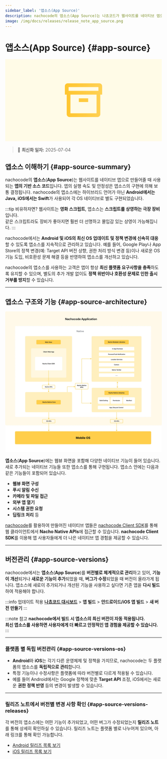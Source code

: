 ```yaml
---
sidebar_label: '앱소스(App Source)'
description: nachocode의 앱소스(App Source)는 나쵸코드가 웹사이트를 네이티브 앱으로 만들어줄 때 사용되는 앱의 기반 소스 코드입니다. 나쵸코드에서 새로운 기능이 나오면 버전이 올라갑니다.
image: /img/docs/releases/release_note_app_source.png
---
```


# 앱소스(App Source) {#app-source}

![app-source](/img/docs/releases/release_note_app_source.png)

> 🔔 **최신화 일자:** 2025-07-04

## 앱소스 이해하기 {#app-source-summary}

nachocode의 **앱소스**(**App Source**)는 웹사이트를 네이티브 앱으로 만들어줄 때 사용되는 **앱의 기반 소스 코드**입니다. 앱의 실행 속도 및 안정성은 앱소스의 구현에 의해 보통 결정됩니다. nachocode의 앱소스에는 하이브리드 언어가 아닌 **Android에서는 Java, iOS에서는 Swift**가 사용되어 각 OS 네이티브로 별도 구현되었습니다.

:::tip 비유하자면?
웹사이트는 **영화 스크립트**, 앱소스는 **스크립트를 상영하는 극장 장비**입니다.  
같은 스크립트라도 장비가 좋아지면 훨씬 더 선명하고 몰입감 있는 상영이 가능해집니다.
:::

nachocode에서는 **Android 및 iOS의 최신 OS 업데이트 및 정책 변경에 신속히 대응**할 수 있도록 앱소스를 지속적으로 관리하고 있습니다.
예를 들어, Google Play나 App Store의 정책 변경(예: Target API 버전 상향, 권한 처리 방식 변경 등)이나 새로운 OS 기능 도입, 비호환성 문제 해결 등을 반영하여 앱소스를 개선하고 있습니다.

nachocode의 앱소스를 사용하는 고객은 앱이 항상 **최신 플랫폼 요구사항을 충족**하도록 유지할 수 있으며, 별도의 추가 개발 없이도 **정책 위반이나 호환성 문제로 인한 출시 거부를 방지**할 수 있습니다.

---

## 앱소스 구조와 기능 {#app-source-architecture}

![nachocode_application](/img/docs/nachocode_app.webp)

**앱소스**(**App Source**)에는 웹뷰 화면을 포함해 다양한 네이티브 기능이 들어 있습니다. 새로 추가되는 네이티브 기능들 또한 앱소스를 통해 구현됩니다. 앱소스 안에는 다음과 같은 기능들이 포함되어 있습니다.

- **웹뷰 화면 구성**
- **푸시 알림 수신**
- **카메라 및 파일 접근**
- **외부 앱 열기**
- **시스템 권한 요청**
- **딥링크 처리** 등

[nachocode](https://nachocode.io/?utm_source=docs&utm_medium=documentation&utm_campaign=devguide)를 활용하여 만들어진 네이티브 앱들은 [nachocode Client SDK](/docs/sdk/intro)를 통해 웹 클라이언트에서 **Nacho Native APIs**에 접근할 수 있습니다. **nachocode Client SDK**를 이용해 앱 사용자들에게 더 나은 네이티브 앱 경험을 제공할 수 있습니다.

---

## 버전관리 {#app-source-versions}

nachocode에서는 **앱소스**(**App Source**)를 **버전별로 체계적으로 관리**하고 있어, **기능이 개선**되거나 **새로운 기능이 추가**되었을 때, **버그가 수정**되었을 때 버전이 올라가게 됩니다. 앱소스에 새로이 추가되거나 개선된 기능을 사용하고 싶다면 기존 앱을 **다시 빌드**하여 적용해야 합니다.

:::info 업데이트 적용
[**나쵸코드 대시보드**](https://nachocode.io/?utm_source=docs&utm_medium=documentation&utm_campaign=devguide) > **앱 빌드** > **안드로이드/iOS 앱 빌드** > **새 버전 만들기**
:::

:::note 참고
**nachocode에서 빌드 시 앱소스의 최신 버전이 자동 적용됩니다.  
최신 앱소스를 사용하면 사용자에게 더 빠르고 안정적인 앱 경험을 제공할 수 있습니다.**
:::

---

### 플랫폼 별 독립 버전관리 {#app-source-versions-os}

- **Android**와 **iOS**는 각기 다른 운영체제 및 정책을 가지므로, nachocode는 두 플랫폼의 앱소스를 **독립적으로 관리**합니다.
- 특정 기능이나 수정사항은 플랫폼에 따라 버전별로 다르게 적용될 수 있습니다.
- 예를 들어 Android에서는 Google 정책에 맞춘 **Target API** 조정, iOS에서는 새로운 **권한 정책 반영** 등의 변경이 발생할 수 있습니다.

---

### 릴리즈 노트에서 버전별 변경 사항 확인 {#app-source-versions-releases}

각 버전의 앱소스에는 어떤 기능이 추가되었고, 어떤 버그가 수정되었는지 **릴리즈 노트**를 통해 상세히 확인하실 수 있습니다.
릴리즈 노트는 플랫폼 별로 나누어져 있으며, 아래 링크를 통해 확인 가능합니다.

- [Android 릴리즈 목록 보기](/docs/releases/v1/app-source/android/intro)
- [iOS 릴리즈 목록 보기](/docs/releases/v1/app-source/ios/intro)
